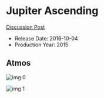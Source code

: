 # Jupiter Ascending

[Discussion Post](https://www.avsforum.com/threads/bass-eq-for-filtered-movies.2995212/post-56753406)

* Release Date: 2016-10-04
* Production Year: 2015

## Atmos

![img 0](https://i.imgur.com/q28sAfG.jpg)

![img 1](https://i.imgur.com/WL6fy1i.jpg)

